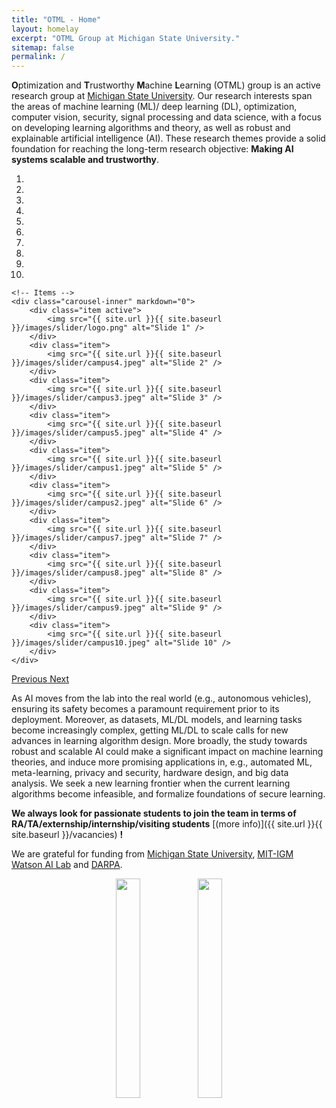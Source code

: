 ```yaml
---
title: "OTML - Home"
layout: homelay
excerpt: "OTML Group at Michigan State University."
sitemap: false
permalink: /
---
```


**O**ptimization and **T**rustworthy **M**achine **L**earning (OTML) group is an active research group at [Michigan State University](https://www.msu.edu). Our research interests span the areas of machine learning (ML)/ deep learning (DL), optimization, computer vision, security, signal processing and data science, with a focus on developing learning algorithms and theory, as well as robust and explainable artificial intelligence (AI). These research themes provide a solid foundation for reaching the long-term research objective: __Making AI systems scalable and trustworthy__.


<div markdown="0" id="carousel" class="carousel slide" data-ride="carousel" data-interval="4000" data-pause="hover" >
    <!-- Menu -->
    <ol class="carousel-indicators">
        <li data-target="#carousel" data-slide-to="0" class="active"></li>
        <li data-target="#carousel" data-slide-to="1"></li>
        <li data-target="#carousel" data-slide-to="2"></li>
        <li data-target="#carousel" data-slide-to="3"></li>
        <li data-target="#carousel" data-slide-to="4"></li>
        <li data-target="#carousel" data-slide-to="5"></li>
        <li data-target="#carousel" data-slide-to="6"></li>
        <li data-target="#carousel" data-slide-to="7"></li>
        <li data-target="#carousel" data-slide-to="8"></li>
        <li data-target="#carousel" data-slide-to="9"></li>
    </ol>

    <!-- Items -->
    <div class="carousel-inner" markdown="0">
        <div class="item active">
            <img src="{{ site.url }}{{ site.baseurl }}/images/slider/logo.png" alt="Slide 1" />
        </div>
        <div class="item">
            <img src="{{ site.url }}{{ site.baseurl }}/images/slider/campus4.jpeg" alt="Slide 2" />
        </div>
        <div class="item">
            <img src="{{ site.url }}{{ site.baseurl }}/images/slider/campus3.jpeg" alt="Slide 3" />
        </div>
        <div class="item">
            <img src="{{ site.url }}{{ site.baseurl }}/images/slider/campus5.jpeg" alt="Slide 4" />
        </div>
        <div class="item">
            <img src="{{ site.url }}{{ site.baseurl }}/images/slider/campus1.jpeg" alt="Slide 5" />
        </div>       
        <div class="item">
            <img src="{{ site.url }}{{ site.baseurl }}/images/slider/campus2.jpeg" alt="Slide 6" />
        </div>
        <div class="item">
            <img src="{{ site.url }}{{ site.baseurl }}/images/slider/campus7.jpeg" alt="Slide 7" />
        </div>
        <div class="item">
            <img src="{{ site.url }}{{ site.baseurl }}/images/slider/campus8.jpeg" alt="Slide 8" />
        </div>
        <div class="item">
            <img src="{{ site.url }}{{ site.baseurl }}/images/slider/campus9.jpeg" alt="Slide 9" />
        </div>
        <div class="item">
            <img src="{{ site.url }}{{ site.baseurl }}/images/slider/campus10.jpeg" alt="Slide 10" />
        </div>
    </div>
  <a class="left carousel-control" href="#carousel" role="button" data-slide="prev">
    <span class="glyphicon glyphicon-chevron-left" aria-hidden="true"></span>
    <span class="sr-only">Previous</span>
  </a>
  <a class="right carousel-control" href="#carousel" role="button" data-slide="next">
    <span class="glyphicon glyphicon-chevron-right" aria-hidden="true"></span>
    <span class="sr-only">Next</span>
  </a>
</div>

As AI moves from the lab into the real world (e.g., autonomous vehicles), ensuring its safety becomes a paramount requirement prior to its deployment. Moreover, as datasets, ML/DL models, and learning tasks become increasingly complex, getting ML/DL to scale calls for new advances in learning algorithm design. More broadly, the study towards robust and scalable AI could make a significant impact on machine learning theories, and induce more promising applications in, e.g., automated ML, meta-learning, privacy and security, hardware design, and big data analysis. We seek a new learning frontier when the current learning algorithms become infeasible, and formalize foundations of secure learning.

 **We always look for passionate students to join the team in terms of RA/TA/externship/internship/visiting students** [(more info)]({{ site.url }}{{ site.baseurl }}/vacancies) **!**


We are grateful for funding from [Michigan State University](https://msu.edu), [MIT-IGM Watson AI Lab](https://mitibmwatsonailab.mit.edu/) and [DARPA](https://www.darpa.mil/).

<center>
<figure class="fourth">
<!--   <img src="{{ site.url }}{{ site.baseurl }}/images/logopic/Logo_MSU.png" style="width: 180px"> -->
  <img src="{{ site.url }}{{ site.baseurl }}/images/logopic/Logo_ibm.png" style="width: 30%" padding="5% 5% 5% 5%">
  <img src="{{ site.url }}{{ site.baseurl }}/images/logopic/Logo_DARPA.jpeg" style="width: 30%" padding="5% 5% 5% 5%">
</figure>
</center>

<script type="text/javascript" id="clstr_globe" src="//clustrmaps.com/globe.js?d=U9-73z6vbyyszkVRwGPjh9KybQ9E6FyIYJXCSyMrvRU"></script>
